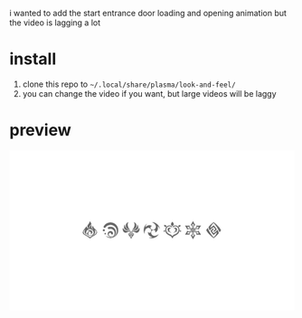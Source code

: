 i wanted to add the start entrance door loading and opening animation
but the video is lagging a lot

# install

1. clone this repo to `~/.local/share/plasma/look-and-feel/`
2. you can change the video if you want, but large videos will be laggy

# preview

![preview](/contents/previews/splash.png?raw=true)
